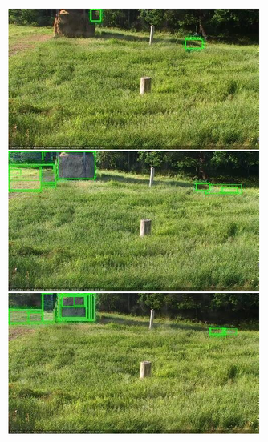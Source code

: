 ![20200721-180307-181310](in2/20200721/20200721-180307-181310_0_.jpg)
![20200721-181316-182318](in2/20200721/20200721-181316-182318_0_.jpg)
![20200721-182324-183326](in2/20200721/20200721-182324-183326_0_.jpg)
